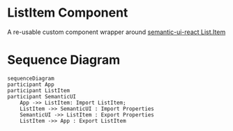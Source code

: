 # ListItem Component

A re-usable custom component wrapper around [semantic-ui-react List.Item](https://react.semantic-ui.com/elements/list)

# Sequence Diagram

```mermaid
sequenceDiagram
participant App
participant ListItem
participant SemanticUI
    App ->> ListItem: Import ListItem;
    ListItem ->> SemanticUI : Import Properties
    SemanticUI ->> ListItem : Export Properties
    ListItem ->> App : Export ListItem
```
